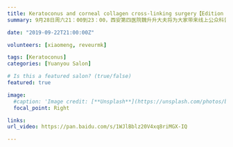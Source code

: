 ```yaml
---
title: Keratoconus and corneal collagen cross-linking surgery【Edition 62】
summary: 9月28日周六21：00到23：00，西安第四医院魏升升大夫将为大家带来线上公众科普讲座。 

date: "2019-09-22T21:00:00Z"

volunteers: [xiaomeng, reveurmk]

tags: [Keratoconus]
categories: [Yuanyou Salon]

# Is this a featured salon? (true/false)
featured: true

image:
  #caption: 'Image credit: [**Unsplash**](https://unsplash.com/photos/bzdhc5b3Bxs)'
  focal_point: Right

links:
url_video: https://pan.baidu.com/s/1WJlBblz20V4xq8riMGX-IQ

---
```


